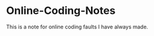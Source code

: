 Online-Coding-Notes
===================

This is a note for online coding faults I have always made.
